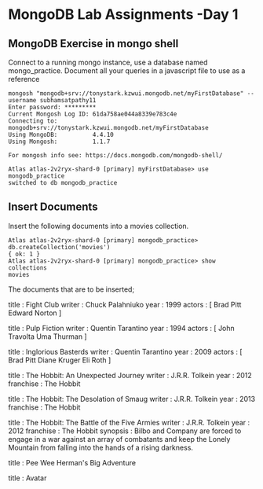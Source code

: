 # MongoDB Lab Assignments -Day 1


## MongoDB Exercise in mongo shell

Connect to a running mongo instance, use a database named mongo_practice. Document all your queries in a javascript file to use as a reference

```
mongosh "mongodb+srv://tonystark.kzwui.mongodb.net/myFirstDatabase" --username subhamsatpathy11
Enter password: *********
Current Mongosh Log ID: 61da758ae044a8339e783c4e
Connecting to:          mongodb+srv://tonystark.kzwui.mongodb.net/myFirstDatabase
Using MongoDB:          4.4.10
Using Mongosh:          1.1.7

For mongosh info see: https://docs.mongodb.com/mongodb-shell/
```

```
Atlas atlas-2v2ryx-shard-0 [primary] myFirstDatabase> use mongodb_practice
switched to db mongodb_practice
```

## Insert Documents

Insert the following documents into a movies collection.
```
Atlas atlas-2v2ryx-shard-0 [primary] mongodb_practice> db.createCollection('movies')
{ ok: 1 }
Atlas atlas-2v2ryx-shard-0 [primary] mongodb_practice> show collections
movies
```

The documents that are to be inserted;

title : Fight Club
writer : Chuck Palahniuko
year : 1999
actors : [
 Brad Pitt
 Edward Norton
]

title : Pulp Fiction
writer : Quentin Tarantino
year : 1994
actors : [
 John Travolta
 Uma Thurman
]

title : Inglorious Basterds
writer : Quentin Tarantino
year : 2009
actors : [
 Brad Pitt
 Diane Kruger
 Eli Roth
]

title : The Hobbit: An Unexpected Journey
writer : J.R.R. Tolkein
year : 2012
franchise : The Hobbit

title : The Hobbit: The Desolation of Smaug
writer : J.R.R. Tolkein
year : 2013
franchise : The Hobbit

title : The Hobbit: The Battle of the Five Armies
writer : J.R.R. Tolkein
year : 2012
franchise : The Hobbit
synopsis : Bilbo and Company are forced to engage in a war against an array of
combatants and keep the Lonely Mountain from falling into the hands of a rising
darkness.

title : Pee Wee Herman's Big Adventure

title : Avatar

